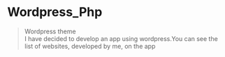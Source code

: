 # Wordpress_Php
> Wordpress theme<br/>
I have decided to develop an app using wordpress.You can see the list of websites, developed by me, on the app
